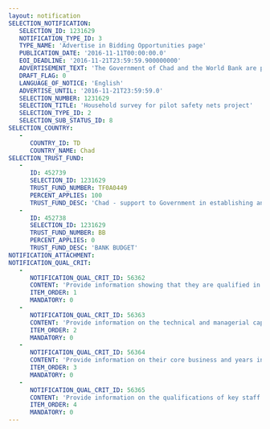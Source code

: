 ```yaml
---
layout: notification
SELECTION_NOTIFICATION: 
   SELECTION_ID: 1231629
   NOTIFICATION_TYPE_ID: 3
   TYPE_NAME: 'Advertise in Bidding Opportunities page'
   PUBLICATION_DATE: '2016-11-11T00:00:00.0'
   EOI_DEADLINE: '2016-11-21T23:59:59.900000000'
   ADVERTISEMENT_TEXT: 'The Government of Chad and the World Bank are preparing the implementation of a Pilot Safety Nets Program comprising two projects in 3 regions: (1) cash transfers in Logone Occidental and Bahr-el-Gazal, (2) employment opportunities in Ndjamena. To implement the cash transfer project, a short (door-to-door) household census needs to be conducted covering 20,700 households in roughly 130 villages in the regions of Logone Occidental and Bahr-el-Gazal. In order to implement the employment project in Ndjamena a household survey needs to be conducted to all project applicants, estimated to be around 4,500 households. All surveys in Ndjamena will be applied in the office (and at the same time) that application process take place during a period of 10 days. The Government/WB team will provide the final survey instrument to the firm, which will be the same for all 3 regions and will be done electronically. Attached to this EOI there is a draft version (subject to edits). Survey expected  for January-February 2017.'
   DRAFT_FLAG: 0
   LANGUAGE_OF_NOTICE: 'English'
   ADVERTISE_UNTIL: '2016-11-21T23:59:59.0'
   SELECTION_NUMBER: 1231629
   SELECTION_TITLE: 'Household survey for pilot safety nets project'
   SELECTION_TYPE_ID: 2
   SELECTION_SUB_STATUS_ID: 8
SELECTION_COUNTRY: 
   - 
      COUNTRY_ID: TD
      COUNTRY_NAME: Chad
SELECTION_TRUST_FUND: 
   - 
      ID: 452739
      SELECTION_ID: 1231629
      TRUST_FUND_NUMBER: TF0A0449
      PERCENT_APPLIES: 100
      TRUST_FUND_DESC: 'Chad - support to Government in establishing an adaptive, efficient, and responsive national SSN'
   - 
      ID: 452738
      SELECTION_ID: 1231629
      TRUST_FUND_NUMBER: BB
      PERCENT_APPLIES: 0
      TRUST_FUND_DESC: 'BANK BUDGET'
NOTIFICATION_ATTACHMENT: 
NOTIFICATION_QUAL_CRIT: 
   - 
      NOTIFICATION_QUAL_CRIT_ID: 56362
      CONTENT: 'Provide information showing that they are qualified in the field of the assignment.'
      ITEM_ORDER: 1
      MANDATORY: 0
   - 
      NOTIFICATION_QUAL_CRIT_ID: 56363
      CONTENT: 'Provide information on the technical and managerial capabilities of the firm.'
      ITEM_ORDER: 2
      MANDATORY: 0
   - 
      NOTIFICATION_QUAL_CRIT_ID: 56364
      CONTENT: 'Provide information on their core business and years in business.'
      ITEM_ORDER: 3
      MANDATORY: 0
   - 
      NOTIFICATION_QUAL_CRIT_ID: 56365
      CONTENT: 'Provide information on the qualifications of key staff.'
      ITEM_ORDER: 4
      MANDATORY: 0
---
```

